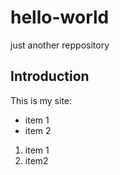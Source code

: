 # hello-world
just another reppository
## Introduction
This is my site:
* item 1
* item 2

1. item 1
2. item2
